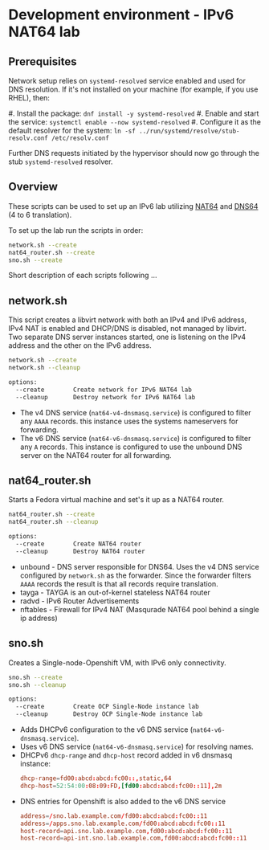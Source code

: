 Development environment - IPv6 NAT64 lab
========================================

Prerequisites
-------------

Network setup relies on `systemd-resolved` service enabled and used for DNS
resolution. If it's not installed on your machine (for example, if you use
RHEL), then:

#. Install the package: `dnf install -y systemd-resolved`
#. Enable and start the service: `systemctl enable --now systemd-resolved`
#. Configure it as the default resolver for the system: `ln -sf ../run/systemd/resolve/stub-resolv.conf /etc/resolv.conf`

Further DNS requests initiated by the hypervisor should now go through the stub `systemd-resolved` resolver.

Overview
--------

These scripts can be used to set up an IPv6 lab utilizing [NAT64](https://en.wikipedia.org/wiki/IPv6_transition_mechanism#NAT64) and [DNS64](https://en.wikipedia.org/wiki/IPv6_transition_mechanism#DNS64) (4 to 6 translation).

To set up the lab run the scripts in order:
```bash
network.sh --create
nat64_router.sh --create
sno.sh --create
```

Short description of each scripts following ...

network.sh
----------

This script creates a libvirt network with both an IPv4 and IPv6 address, IPv4
NAT is enabled and DHCP/DNS is disabled, not managed by libvirt. Two separate
DNS server instances started, one is listening on the IPv4 address and the
other on the IPv6 address.


```bash
network.sh --create
network.sh --cleanup

options:
  --create        Create network for IPv6 NAT64 lab
  --cleanup       Destroy network for IPv6 NAT64 lab
```

* The v4 DNS service (`nat64-v4-dnsmasq.service`) is configured to filter
  any `AAAA` records. this instance uses the systems nameservers for
  forwarding.
* The v6 DNS service (`nat64-v6-dnsmasq.service`) is configured to filter
  any `A` records. This instance is configured to use the unbound DNS server
  on the NAT64 router for all forwarding.


nat64_router.sh
---------------

Starts a Fedora virtual machine and set's it up as a NAT64 router.

```bash
nat64_router.sh --create
nat64_router.sh --cleanup

options:
  --create        Create NAT64 router
  --cleanup       Destroy NAT64 router
```

* unbound - DNS server responsible for DNS64. Uses the v4 DNS service
  configured by `network.sh` as the forwarder. Since the forwarder filters
  `AAAA` records the result is that all records require translation.
* tayga - TAYGA is an out-of-kernel stateless NAT64 router
* radvd - IPv6 Router Advertisements
* nftables - Firewall for IPv4 NAT (Masqurade NAT64 pool behind a single ip
  address)


sno.sh
------

Creates a Single-node-Openshift VM, with IPv6 only connectivity.

```bash
sno.sh --create
sno.sh --cleanup

options:
  --create        Create OCP Single-Node instance lab
  --cleanup       Destroy OCP Single-Node instance lab
```

* Adds DHCPv6 configuration to the v6 DNS service
  (`nat64-v6-dnsmasq.service`).
* Uses v6 DNS service (`nat64-v6-dnsmasq.service`) for resolving names.
* DHCPv6 `dhcp-range` and `dhcp-host` record added in v6 dnsmasq instance:
  ```conf
  dhcp-range=fd00:abcd:abcd:fc00::,static,64
  dhcp-host=52:54:00:08:09:FD,[fd00:abcd:abcd:fc00::11],2m
  ```
* DNS entries for Openshift is also added to the v6 DNS service
  ```conf
  address=/sno.lab.example.com/fd00:abcd:abcd:fc00::11
  address=/apps.sno.lab.example.com/fd00:abcd:abcd:fc00::11
  host-record=api.sno.lab.example.com,fd00:abcd:abcd:fc00::11
  host-record=api-int.sno.lab.example.com,fd00:abcd:abcd:fc00::11
  ```

